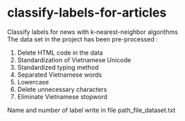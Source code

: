 # classify-labels-for-articles
Classify labels for news with k-nearest-neighbor algorithms <br />
The data set in the project has been pre-processed :
<ol>
<li>Delete HTML code in the data</li>
<li>Standardization of Vietnamese Unicode</li>
<li>Standardized typing method</li>
<li>Separated Vietnamese words</li>
<li>Lowercase</li>
<li>Delete unnecessary characters</li>
<li>Eliminate Vietnamese stopword</li>
</ol>

<p>Name and number of label write in file path_file_dataset.txt <br/></p>
